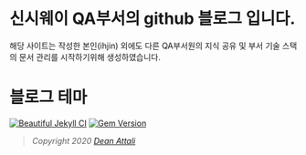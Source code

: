 # 신시웨이 QA부서의 github 블로그 입니다.
해당 사이트는 작성한 본인(ihjin) 외에도 다른 QA부서원의 지식 공유 및
부서 기술 스택의 문서 관리를 시작하기위해 생성하였습니다.

# 블로그 테마
[![Beautiful Jekyll CI](https://github.com/daattali/beautiful-jekyll/workflows/Beautiful%20Jekyll%20CI/badge.svg)](https://github.com/daattali/beautiful-jekyll/actions?query=branch%3Amaster+event%3Apush+workflow%3A%22Beautiful+Jekyll+CI%22)
[![Gem Version](https://badge.fury.io/rb/beautiful-jekyll-theme.svg)](https://badge.fury.io/rb/beautiful-jekyll-theme)
> *Copyright 2020 [Dean Attali](https://deanattali.com)*
